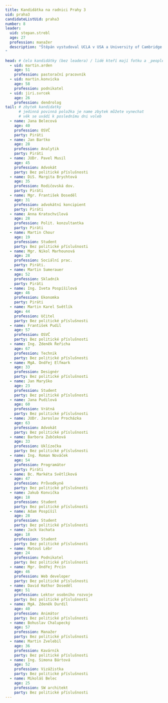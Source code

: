 ```yaml
---
title: Kandidátka na radnici Prahy 3
uid: praha3
candidateListUid: praha3
number: 8
leader:
  uid: stepan.strebl
  age: 27
  profession: manažer
  description: "Štěpán vystudoval UCLA v USA a University of Cambridge ve Velké Británii. Před Piráty pracoval jako konzultant v mezinárodní poradenské společnosti. Je zodpovědný za úspěch Pirátů ve volbách, který úspěšně předpovídal již dlouho před volbami. Postavil silný realizační tým a nadesignoval a zrealizoval většinu klíčových prvků pirátské kampaně, včetně volebního autobusu nebo videa Nejdůležitější je odvaha začít.
"

head: # čelo kandidátky (bez leadera) / lidé kteří mají fotku a _people/jmeno.md
  - uid: martin.arden
    age: 51
    profession: pastorační pracovník
  - uid: martin.konvicka
    age: 58
    profession: podnikatel
  - uid: jiri.svrcek
    age: 26
    profession: dendrolog
tail: # zbytek kandidatky
      # jedinná povinná položka je name zbytek můžete vynechat
      # věk se uvádí k poslednímu dni voleb
  - name: Jana Belecová
    age: 40
    profession: OSVČ
    party: Piráti
  - name: Jan Bartko
    age: 28
    profession: Analytik
    party: Piráti
  - name: JUDr. Pavel Musil
    age: 45
    profession: Advokát
    party: Bez politické příslušnosti
  - name: DiS. Margita Brychtová
    age: 35
    profession: Rodičovská dov.
    party: Piráti
  - name: Mgr. František Doseděl
    age: 31
    profession: advokátní koncipient
    party: Piráti
  - name: Anna Kratochvílová
    age: 28
    profession: Polit. konzultantka
    party: Piráti
  - name: Martin Chour
    age: 19
    profession: Student
    party: Bez politické příslušnosti
  - name: Mgr. Nikol Marhounová
    age: 28
    profession: Sociální prac.
    party: Piráti.
  - name: Martin Sumerauer
    age: 52
    profession: Skladník
    party: Piráti
  - name: Ing. Iveta Pospíšilová
    age: 46
    profession: Ekonomka
    party: Piráti
  - name: Martin Karel Světlík
    age: 44
    profession: Učitel
    party: Bez politické příslušnosti
  - name: František Pudil
    age: 57
    profession: OSVČ
    party: Bez politické příslušnosti
  - name: Ing. Zdeněk Řeřicha
    age: 67
    profession: Technik
    party: Bez politické příslušnosti
  - name: MgA. Ondřej Elfmark
    age: 33
    profession: Designér
    party: Bez politické příslušnosti
  - name: Jan Maryško
    age: 23
    profession: Student
    party: Bez politické příslušnosti
  - name: Jana Pudilová
    age: 60
    profession: Vrátná
    party: Bez politické příslušnosti
  - name: JUDr. Jaroslav Procházka
    age: 63
    profession: Advokát
    party: Bez politické příslušnosti
  - name: Barbora Zubčeková
    age: 33
    profession: Uklízečka
    party: Bez politické příslušnosti
  - name: Ing. Roman Nováček
    age: 54
    profession: Programátor
    party: Piráti
  - name: Bc. Markéta Světlíková
    age: 47
    profession: Průvodkyně
    party: Bez politické příslušnosti
  - name: Jakub Konvička
    age: 18
    profession: Student
    party: Bez politické příslušnosti
  - name: Adam Pospíšil
    age: 28
    profession: Student
    party: Bez politické příslušnosti
  - name: Jack Vachata
    age: 18
    profession: Student
    party: Bez politické příslušnosti
  - name: Matouš Lébr
    age: 24
    profession: Podnikatel
    party: Bez politické příslušnosti
  - name: Mgr. Ondřej Prcín
    age: 46
    profession: Web developer
    party: Bez politické příslušnosti
  - name: David Hathor Doseděl
    age: 51
    profession: Lektor osobního rozvoje
    party: Bez politické příslušnosti
  - name: MgA. Zdeněk Durdil
    age: 40
    profession: Animátor
    party: Bez politické příslušnosti
  - name: Bohuslav Chalupecký
    age: 57
    profession: Manažer
    party: Bez politické příslušnosti
  - name: Martin Zvelebil
    age: 36
    profession: Kavárník
    party: Bez politické příslušnosti
  - name: Ing. Simona Bártová
    age: 52
    profession: Vizážistka
    party: Bez politické příslušnosti
  - name: Mikoláš Belec
    age: 25
    profession: SW architekt
    party: Bez politické příslušnosti
---
```

